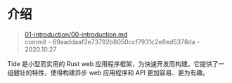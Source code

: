 # 介绍

> [01-introduction/00-introduction.md](https://github.com/http-rs/tide-book/blob/main/src/01-introduction/00-introduction.md)
> <br />
> commit - 69aaddaaf2e73792b8050ccf7931c2e8ed5378da - 2020.10.27

Tide 是小型而实用的 Rust web 应用程序框架，为快速开发而构建。它提供了一组健壮的特性，使得构建异步 web 应用程序和 API 更加容易、更为有趣。
